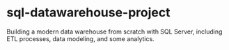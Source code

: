 # sql-datawarehouse-project
Building a modern data warehouse from scratch with SQL Server, including ETL processes, data modeling, and some analytics.
